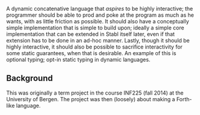 A dynamic concatenative language that *aspires* to be highly interactive; the programmer should be able to prod and poke at the program as much as he wants, with as little friction as possible. It should also have a conceptually simple implementation that is simple to build upon; ideally a simple core implementation that can be extended in Stabl itself later, even if that extension has to be done in an ad-hoc manner. Lastly, though it should be highly interactive, it should also be possible to sacrifice interactivity for some static guarantees, when that is desirable. An example of this is optional typing; opt-in static typing in dynamic languages.

Background
----

This was originally a term project in the course INF225 (fall 2014) at the University of Bergen. The project was then (loosely) about making a Forth-like language. 
